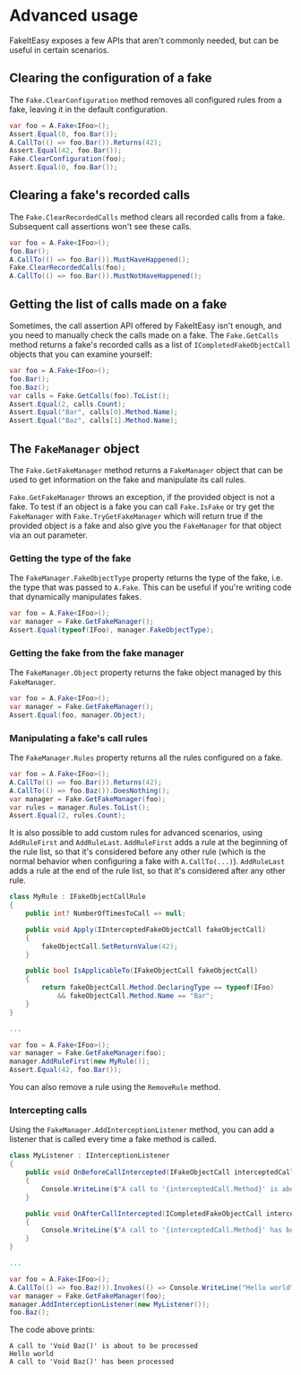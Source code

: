 # Advanced usage

FakeItEasy exposes a few APIs that aren't commonly needed, but can be useful in certain scenarios.

## Clearing the configuration of a fake

The `Fake.ClearConfiguration` method removes all configured rules from a fake, leaving it in the default configuration.

```csharp
var foo = A.Fake<IFoo>();
Assert.Equal(0, foo.Bar());
A.CallTo(() => foo.Bar()).Returns(42);
Assert.Equal(42, foo.Bar());
Fake.ClearConfiguration(foo);
Assert.Equal(0, foo.Bar());
```

## Clearing a fake's recorded calls

The `Fake.ClearRecordedCalls` method clears all recorded calls from a fake. Subsequent call assertions won't see these calls.

```csharp
var foo = A.Fake<IFoo>();
foo.Bar();
A.CallTo(() => foo.Bar()).MustHaveHappened();
Fake.ClearRecordedCalls(foo);
A.CallTo(() => foo.Bar()).MustNotHaveHappened();
```

## Getting the list of calls made on a fake

Sometimes, the call assertion API offered by FakeItEasy isn't enough, and you need to manually check the calls made on a fake.
The `Fake.GetCalls` method returns a fake's recorded calls as a list of `ICompletedFakeObjectCall` objects that you can examine yourself:

```csharp
var foo = A.Fake<IFoo>();
foo.Bar();
foo.Baz();
var calls = Fake.GetCalls(foo).ToList();
Assert.Equal(2, calls.Count);
Assert.Equal("Bar", calls[0].Method.Name);
Assert.Equal("Baz", calls[1].Method.Name);
```

## The `FakeManager` object

The `Fake.GetFakeManager` method returns a `FakeManager` object that can be used to get information on the fake and manipulate its call rules. 

`Fake.GetFakeManager` throws an exception, if the provided object is not a fake. To test if an object is a fake you can call `Fake.IsFake`
or try get the `FakeManager` with `Fake.TryGetFakeManager` which will return true if the provided object is a fake and also give you the `FakeManager`
for that object via an out parameter.

### Getting the type of the fake

The `FakeManager.FakeObjectType` property returns the type of the fake, i.e. the type that was passed to `A.Fake`. This can be useful
if you're writing code that dynamically manipulates fakes.

```csharp
var foo = A.Fake<IFoo>();
var manager = Fake.GetFakeManager();
Assert.Equal(typeof(IFoo), manager.FakeObjectType);
```

### Getting the fake from the fake manager

The `FakeManager.Object` property returns the fake object managed by this `FakeManager`.

```csharp
var foo = A.Fake<IFoo>();
var manager = Fake.GetFakeManager();
Assert.Equal(foo, manager.Object);
```

### Manipulating a fake's call rules

The `FakeManager.Rules` property returns all the rules configured on a fake.

```csharp
var foo = A.Fake<IFoo>();
A.CallTo(() => foo.Bar()).Returns(42);
A.CallTo(() => foo.Baz()).DoesNothing();
var manager = Fake.GetFakeManager(foo);
var rules = manager.Rules.ToList();
Assert.Equal(2, rules.Count);
```

It is also possible to add custom rules for advanced scenarios, using `AddRuleFirst` and `AddRuleLast`. `AddRuleFirst` adds a rule at the beginning of the rule list, so that it's considered before any other rule (which is the normal behavior when configuring a fake with  `A.CallTo(...)`). `AddRuleLast` adds a rule at the end of the rule list, so that it's considered after any other rule.

```csharp
class MyRule : IFakeObjectCallRule
{
    public int? NumberOfTimesToCall => null;

    public void Apply(IInterceptedFakeObjectCall fakeObjectCall)
    {
        fakeObjectCall.SetReturnValue(42);
    }

    public bool IsApplicableTo(IFakeObjectCall fakeObjectCall)
    {
        return fakeObjectCall.Method.DeclaringType == typeof(IFoo)
            && fakeObjectCall.Method.Name == "Bar";
    }
}

...

var foo = A.Fake<IFoo>();
var manager = Fake.GetFakeManager(foo);
manager.AddRuleFirst(new MyRule());
Assert.Equal(42, foo.Bar());
```

You can also remove a rule using the `RemoveRule` method.

### Intercepting calls

Using the `FakeManager.AddInterceptionListener` method, you can add a listener that is called every time a fake method is called.

```csharp
class MyListener : IInterceptionListener
{
    public void OnBeforeCallIntercepted(IFakeObjectCall interceptedCall)
    {
        Console.WriteLine($"A call to '{interceptedCall.Method}' is about to be processed");
    }

    public void OnAfterCallIntercepted(ICompletedFakeObjectCall interceptedCall)
    {
        Console.WriteLine($"A call to '{interceptedCall.Method}' has been processed");
    }
}

...

var foo = A.Fake<IFoo>();
A.CallTo(() => foo.Baz()).Invokes(() => Console.WriteLine("Hello world"));
var manager = Fake.GetFakeManager(foo);
manager.AddInterceptionListener(new MyListener());
foo.Baz();
```

The code above prints:

```
A call to 'Void Baz()' is about to be processed
Hello world
A call to 'Void Baz()' has been processed
```

